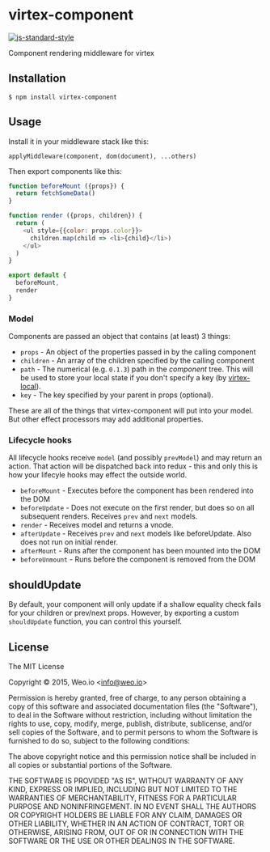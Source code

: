 
# virtex-component

[![js-standard-style](https://img.shields.io/badge/code%20style-standard-brightgreen.svg?style=flat)](https://github.com/feross/standard)

Component rendering middleware for virtex

## Installation

    $ npm install virtex-component

## Usage

Install it in your middleware stack like this:

`applyMiddleware(component, dom(document), ...others)`

Then export components like this:

```javascript
function beforeMount ({props}) {
  return fetchSomeData()
}

function render ({props, children}) {
  return (
    <ul style={{color: props.color}}>
      children.map(child => <li>{child}</li>)
    </ul>
  )
}

export default {
  beforeMount,
  render
}
```

### Model

Components are passed an object that contains (at least) 3 things:

  * `props` - An object of the properties passed in by the calling component
  * `children` - An array of the children specified by the calling component
  * `path` - The numerical (e.g. `0.1.3`) path in the *component* tree.  This will be used to store your local state if you don't specify a key (by [virtex-local](https://github.com/ashaffer/virtex-local)).
  * `key` - The key specified by your parent in props (optional).

These are all of the things that virtex-component will put into your model.  But other effect processors may add additional properties.

### Lifecycle hooks

All lifecycle hooks receive `model` (and possibly `prevModel`) and may return an action.  That action will be dispatched back into redux - this and only this is how your lifecyle hooks may effect the outside world.

  * `beforeMount` - Executes before the component has been rendered into the DOM
  * `beforeUpdate` - Does not execute on the first render, but does so on all subsequent renders. Receives `prev` and `next` models.
  * `render` - Receives model and returns a vnode.
  * `afterUpdate` - Receives `prev` and `next` models like beforeUpdate. Also does not run on initial render.
  * `afterMount` - Runs after the component has been mounted into the DOM
  * `beforeUnmount` - Runs before the component is removed from the DOM

## shouldUpdate

By default, your component will only update if a shallow equality check fails for your children or prev/next props.  However, by exporting a custom `shouldUpdate` function, you can control this yourself.


## License

The MIT License

Copyright &copy; 2015, Weo.io &lt;info@weo.io&gt;

Permission is hereby granted, free of charge, to any person obtaining a copy of this software and associated documentation files (the "Software"), to deal in the Software without restriction, including without limitation the rights to use, copy, modify, merge, publish, distribute, sublicense, and/or sell copies of the Software, and to permit persons to whom the Software is furnished to do so, subject to the following conditions:

The above copyright notice and this permission notice shall be included in all copies or substantial portions of the Software.

THE SOFTWARE IS PROVIDED "AS IS", WITHOUT WARRANTY OF ANY KIND, EXPRESS OR IMPLIED, INCLUDING BUT NOT LIMITED TO THE WARRANTIES OF MERCHANTABILITY, FITNESS FOR A PARTICULAR PURPOSE AND NONINFRINGEMENT. IN NO EVENT SHALL THE AUTHORS OR COPYRIGHT HOLDERS BE LIABLE FOR ANY CLAIM, DAMAGES OR OTHER LIABILITY, WHETHER IN AN ACTION OF CONTRACT, TORT OR OTHERWISE, ARISING FROM, OUT OF OR IN CONNECTION WITH THE SOFTWARE OR THE USE OR OTHER DEALINGS IN THE SOFTWARE.
